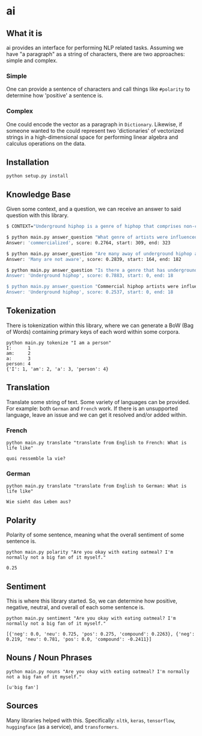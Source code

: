 # ai

## What it is
ai provides an interface for performing NLP related tasks. Assuming we have "a paragraph" as a string of characters, there are two approaches: simple and complex.

### Simple
One can provide a sentence of characters and call things like `#polarity` to determine how 'positive' a sentence is. 

### Complex
One could encode the vector as a paragraph in `Dictionary`. Likewise, if someone wanted to the could represent two 'dictionaries' of vectorized strings in a high-dimensional space for performing linear algebra and calculus operations on the data.

## Installation

`python setup.py install`

## Knowledge Base

Given some context, and a question, we can receive an answer to said question with this library.

```bash
$ CONTEXT="Underground hiphop is a genre of hiphop that comprises non-commercialized patterns of music, including concepts like: lo-fi, heavy sampling, limited releases, etc. Many are not aware of underground hip-hop as a genre, as it is like the special reserve of commercialized artists. Having said that, many of the commercialized artists have gone on to influence a lot of the artists that we know today."

$ python main.py answer_question "What genre of artists were influenced by underground hiphop artists?", "$CONTEXT"
Answer: 'commercialized', score: 0.2764, start: 309, end: 323

$ python main.py answer_question "Are many away of underground hiphop as a genre?", "$CONTEXT"
Answer: 'Many are not aware', score: 0.2839, start: 164, end: 182

$ python main.py answer_question "Is there a genre that has underground in the name?, "$CONTEXT"
Answer: 'Underground hiphop', score: 0.7883, start: 0, end: 18

$ python main.py answer_question "Commercial hiphop artists were influence by what genre of artists?", "$CONTEXT"
Answer: 'Underground hiphop', score: 0.2537, start: 0, end: 18
```


## Tokenization

There is tokenization within this library, where we can generate a BoW (Bag of Words) containing primary keys of each word within some corpora.

```
python main.py tokenize "I am a person"
I:      1
am:     2
a:      3
person: 4
{'I': 1, 'am': 2, 'a': 3, 'person': 4}
```

## Translation

Translate some string of text. Some variety of languages can be provided. For example: both `German` and `French` work. If there is an unsupported language, leave an issue and we can get it resolved and/or added within.

### French

```
python main.py translate "translate from English to French: What is life like"

quoi ressemble la vie?
```
### German
```
python main.py translate "translate from English to German: What is life like"

Wie sieht das Leben aus?
```

## Polarity

Polarity of some sentence, meaning what the overall sentiment of some sentence is.

```
python main.py polarity "Are you okay with eating oatmeal? I'm normally not a big fan of it myself."

0.25
```

## Sentiment
This is where this library started. So, we can determine how positive, negative, neutral, and overall of each some sentence is.
```
python main.py sentiment "Are you okay with eating oatmeal? I'm normally not a big fan of it myself."

[{'neg': 0.0, 'neu': 0.725, 'pos': 0.275, 'compound': 0.2263}, {'neg': 0.219, 'neu': 0.781, 'pos': 0.0, 'compound': -0.2411}]
```

## Nouns / Noun Phrases

```
python main.py nouns "Are you okay with eating oatmeal? I'm normally not a big fan of it myself."

[u'big fan']
```

## Sources

Many libraries helped with this. Specifically: `nltk`, `keras`, `tensorflow`, `huggingface` (as a service), and `transformers`.
